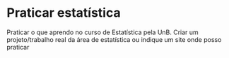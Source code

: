 # Praticar estatística
Praticar o que aprendo no curso de Estatística pela UnB. Criar um projeto/trabalho real da área de estatística ou indique um site onde posso praticar
